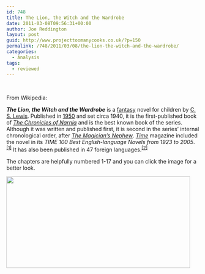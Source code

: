 ```yaml
---
id: 748
title: The Lion, the Witch and the Wardrobe
date: 2011-03-08T09:56:31+00:00
author: Joe Reddington
layout: post
guid: http://www.projecttoomanycooks.co.uk/?p=150
permalink: /748/2011/03/08/the-lion-the-witch-and-the-wardrobe/
categories:
  - Analysis
tags:
  - reviewed
---
```

&nbsp;

From Wikipedia:

_**The Lion, the Witch and the Wardrobe**_ is a [fantasy](http://en.wikipedia.org/wiki/Fantasy_fiction "Fantasy fiction") novel for children by [C. S. Lewis](http://en.wikipedia.org/wiki/C._S._Lewis). Published in [1950](http://en.wikipedia.org/wiki/1950_in_literature "1950 in literature") and set circa 1940, it is the first-published book of _[The Chronicles of Narnia](http://en.wikipedia.org/wiki/The_Chronicles_of_Narnia)_ and is the best known book of the series. Although it was written and published first, it is second in the series&#8217; internal chronological order, after _[The Magician&#8217;s Nephew](http://en.wikipedia.org/wiki/The_Magician%27s_Nephew)_. [_Time_](http://en.wikipedia.org/wiki/Time_%28magazine%29 "Time (magazine)") magazine included the novel in its _TIME 100 Best English-language Novels from 1923 to 2005_.<sup id="cite_ref-0"><a href="http://en.wikipedia.org/wiki/The_Lion,_the_Witch_and_the_Wardrobe#cite_note-0">[1]</a></sup> It has also been published in 47 foreign languages.<sup id="cite_ref-1"><a href="http://en.wikipedia.org/wiki/The_Lion,_the_Witch_and_the_Wardrobe#cite_note-1">[2]</a></sup>

The chapters are helpfully numbered 1-17 and you can click the image for a better look.

[<img loading="lazy" class="aligncenter size-full wp-image-6618" src="http://joereddington.com/wp-content/uploads/2011/03/Dendrogram-9.png" alt="" width="480" height="240" srcset="https://joereddington.com/wp-content/uploads/2011/03/Dendrogram-9.png 480w, https://joereddington.com/wp-content/uploads/2011/03/Dendrogram-9-300x150.png 300w" sizes="(max-width: 480px) 100vw, 480px" />](http://joereddington.com/wp-content/uploads/2011/03/Dendrogram-9.png)
